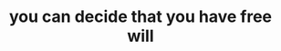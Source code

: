 ---
title: "you can decide that you have free will"
related:
  - you-can-decide-that-you-have-free-will.m4a
tags:
  - free will
  - fragment
---